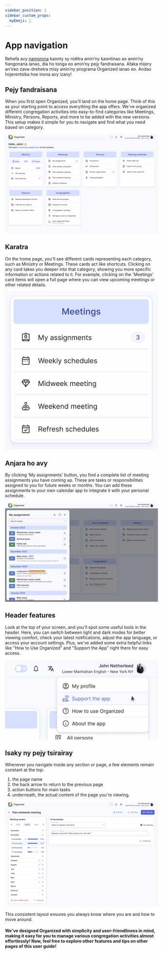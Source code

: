 ```yaml
---
sidebar_position: 3
sidebar_custom_props:
  myEmoji: 🧭
---
```


# App navigation

Rehefa avy [namorona](../onboarding/register-and-login.md) kaonty sy niditra amin’ny kaontinao ao amin’ny fiangonana ianao, dia ho tonga eo amin’ny pejy fandraisana. Afaka mijery an’ireo zava-drehetra misy amin’ny programa Organized ianao eo. Andao hojerentsika hoe inona avy izany!

## Pejy fandraisana

When you first open Organized, you'll land on the home page. Think of this as your starting point to access everything the app offers. We've organized different congregation activities into easy-to-find categories like Meetings, Ministry, Persons, Reports, and more to be added with the new versions. This setup makes it simple for you to navigate and find what you need based on category.

![Organized dashboard](./img/dashboard.png)

## Karatra

On the home page, you'll see different cards representing each category, such as Ministry or Meetings. These cards act like shortcuts. Clicking on any card takes you deeper into that category, showing you more specific information or actions related to it. For example, clicking on the 'Meetings' card items will open a full page where you can view upcoming meetings or other related details.

![Organized dashboard](./img/meeting-card.png)

## Anjara ho avy

By clicking ‘My assignments’ button, you find a complete list of meeting assignments you have coming up. These are tasks or responsibilities assigned to you for future weeks or months. You can add these assignments to your own calendar app to integrate it with your personal schedule.

![Organized dashboard](./img/my-assignments.png)

## Header features

Look at the top of your screen, and you'll spot some useful tools in the header. Here, you can switch between light and dark modes for better viewing comfort, check your latest notifications, adjust the app language, or access your account settings. Plus, we've added some extra helpful links like "How to Use Organized" and "Support the App" right there for easy access.

![Organized dashboard](./img/header-menu.png)

## Isaky ny pejy tsirairay

Whenever you navigate inside any section or page, a few elements remain constant at the top:

1. the page name
2. the back arrow to return to the previous page
3. action buttons for main tasks
4. underneath, the actual content of the page you're viewing.

![Organized dashboard](./img/page-structure.png)

This consistent layout ensures you always know where you are and how to move around.

#### We've designed Organized with simplicity and user-friendliness in mind, making it easy for you to manage various congregation activities almost effortlessly! Now, feel free to explore other features and tips on other pages of this user guide!